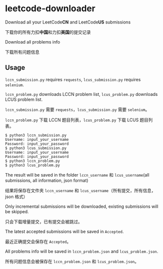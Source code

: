 # leetcode-downloader
Download all your LeetCode**CN** and LeetCode**US** submissions

下载你的所有力扣**中国**和力扣**美国**的提交记录

Download all problems info

下载所有问题信息

## Usage
`lccn_submission.py` requires `requests`, `lcus_submission.py` requires `selenium`.

`lccn_problem.py` downloads LCCN problem list, `lcus_problem.py` downloads LCUS problem list.

`lccn_submission.py` 需要 `requests`，`lcus_submission.py` 需要 `selenium`。

`lccn_problem.py` 下载 LCCN 题目列表，`lcus_problem.py` 下载 LCUS 题目列表。

```
$ python3 lccn_submission.py
Username: input_your_username
Password: input_your_password
$ python3 lcus_submission.py
Username: input_your_username
Password: input_your_password
$ python3 lccn_problem.py
$ python3 lcus_problem.py
```

The result will be saved in the folder `lccn_username` 和 `lcus_username`(all submissions, all information, json format)

结果将保存在文件夹 `lccn_username` 和 `lcus_username`（所有提交，所有信息，json 格式）

Only incremental submissions will be downloaded, existing submissions will be skipped.

只会下载增量提交，已有提交会被跳过。

The latest accepted submissions will be saved in `Accepted`.

最近正确提交会保存在 `Accepted`。

All problems info will be saved in `lccn_problem.json` and `lcus_problem.json`.

所有问题信息会被保存在 `lccn_problem.json` 和 `lcus_problem.json`。
